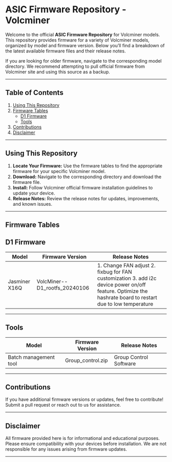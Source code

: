 # **ASIC Firmware Repository - Volcminer**

Welcome to the official **ASIC Firmware Repository** for Volcminer models. This repository provides firmware for a variety of Volcminer models, organized by model and firmware version. Below you’ll find a breakdown of the latest available firmware files and their release notes. 

If you are looking for older firmware, navigate to the corresponding model directory. We recommend attempting to pull official firmware from Volcminer site and using this source as a backup.

---

## **Table of Contents**
1. [Using This Repository](#using-this-repository)
2. [Firmware Tables](#firmware-tables)
    - [D1 Firmware](#D1-firmware)
    - [Tools](#Tools)
3. [Contributions](#contributions)
4. [Disclaimer](#disclaimer)

---

## **Using This Repository**
1. **Locate Your Firmware:** Use the firmware tables to find the appropriate firmware for your specific Volcminer model.
2. **Download:** Navigate to the corresponding directory and download the firmware file.
3. **Install:** Follow Volcminer official firmware installation guidelines to update your device.
4. **Release Notes:** Review the release notes for updates, improvements, and known issues.

---

## **Firmware Tables**

## **D1 Firmware**

| **Model**   | **Firmware Version** | **Release Notes**                 |
|-------------|-----------------------|------------------------------------|
| Jasminer X16Q | VolcMiner--D1_rootfs_20240106 | 1. Change FAN adjust 2. fixbug for FAN customization 3. add i2c device power on/off feature. Optimize the hashrate board to restart due to low temperature  |

---

## **Tools**

| **Model**   | **Firmware Version** | **Release Notes**                 |
|-------------|-----------------------|------------------------------------|
| Batch management tool  | Group_control.zip | Group Control Software  |
---


## **Contributions**
If you have additional firmware versions or updates, feel free to contribute! Submit a pull request or reach out to us for assistance.

---

## **Disclaimer**
All firmware provided here is for informational and educational purposes. Please ensure compatibility with your devices before installation. We are not responsible for any issues arising from firmware updates.

---
